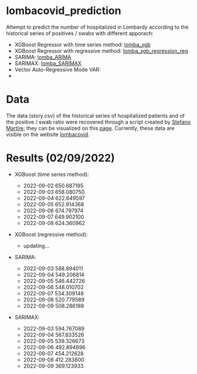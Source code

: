 # lombacovid_prediction
Attempt to predict the number of hospitalized in Lombardy according to the historical series of positives / swabs with different apporach:
- XGBoost Regressor with time series method: [lomba_xgb](https://github.com/MicheleRomano1996/lombacovid_prediction/blob/main/lomba_xgb.ipynb)
- XGBoost Regressor with regressive method: [lomba_xgb_regression_reg](https://github.com/MicheleRomano1996/lombacovid_prediction/blob/main/lomba_xgb_regression_reg.ipynb)
- SARIMA: [lomba_ARIMA](https://github.com/MicheleRomano1996/lombacovid_prediction/blob/main/lomba_ARIMA.ipynb)
- SARIMAX: [lomba_SARIMAX](https://github.com/MicheleRomano1996/lombacovid_prediction/blob/main/lomba_SARIMAX.ipynb)
- Vector Auto-Regressive Mode VAR: 
- 

# Data
The data (story.csv) of the historical series of hospitalized patients and of the positive / swab ratio were recovered through a script created by [Stefano Martire](https://github.com/virtualmartire); they can be visualized on this [page](https://github.com/virtualmartire/lombacovid). Currently, these data are visible on the website [lombacovid](https://www.lombacovid.it/).
 
# Results (02/09/2022)
- XGBoost (time series method):
  * 2022-09-02	 650.687195
  * 2022-09-03	 658.080750
  * 2022-09-04	 622.649597
  * 2022-09-05	 652.914368
  * 2022-09-06	 674.797974
  * 2022-09-07	 649.902100
  * 2022-09-08	 624.360962

- XGBoost (regressive method):
  * updating...

- SARIMA:
  * 2022-09-03    588.894011
  * 2022-09-04    549.206814
  * 2022-09-05    546.442726
  * 2022-09-06    548.010702
  * 2022-09-07    534.309148
  * 2022-09-08    520.779589
  * 2022-09-09    508.286188

- SARIMAX:
  * 2022-09-03    594.767089
  * 2022-09-04    567.833526
  * 2022-09-05    539.326673
  * 2022-09-06    492.894896
  * 2022-09-07    454.212628
  * 2022-09-08    412.283800
  * 2022-09-09    369.123933
